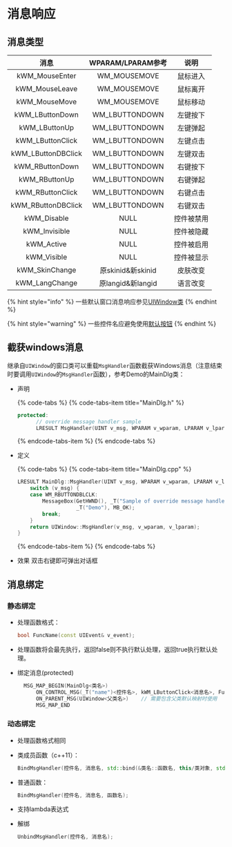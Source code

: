 # 消息响应

## 消息类型

| 消息 | WPARAM/LPARAM参考 | 说明 |
| :---: | :---: | :---: |
| kWM\_MouseEnter | WM\_MOUSEMOVE | 鼠标进入 |
| kWM\_MouseLeave | WM\_MOUSEMOVE | 鼠标离开 |
| kWM\_MouseMove | WM\_MOUSEMOVE | 鼠标移动 |
| kWM\_LButtonDown | WM\_LBUTTONDOWN | 左键按下 |
| kWM\_LButtonUp | WM\_LBUTTONDOWN | 左键弹起 |
| kWM\_LButtonClick | WM\_LBUTTONDOWN | 左键点击 |
| kWM\_LButtonDBClick | WM\_LBUTTONDOWN | 左键双击 |
| kWM\_RButtonDown | WM\_LBUTTONDOWN | 右键按下 |
| kWM\_RButtonUp | WM\_LBUTTONDOWN | 右键弹起 |
| kWM\_RButtonClick | WM\_LBUTTONDOWN | 右键点击 |
| kWM\_RButtonDBClick | WM\_LBUTTONDOWN | 右键双击 |
| kWM\_Disable | NULL | 控件被禁用 |
| kWM\_Invisible | NULL | 控件被隐藏 |
| kWM\_Active | NULL | 控件被启用 |
| kWM\_Visible | NULL | 控件被显示 |
| kWM\_SkinChange | 原skinid&新skinid | 皮肤改变 |
| kWM\_LangChange | 原langid&新langid | 语言改变 |

{% hint style="info" %}
一些默认窗口消息响应参见[UIWindow类](../shu-xing-lie-biao/uiwindow-lei.md#ke-zhong-zai-han-shu)
{% endhint %}

{% hint style="warning" %}
一些控件名应避免使用[默认按钮](../shu-xing-lie-biao/uibutton.md#mo-ren-an-niu)
{% endhint %}

## 截获windows消息

继承自`UIWindow`的窗口类可以重载`MsgHandler`函数截获Windows消息（注意结束时要调用`UIWindow`的`MsgHandler`函数），参考Demo的MainDlg类：

* 声明

  {% code-tabs %}
  {% code-tabs-item title="MainDlg.h" %}
  ```cpp
  protected:
        // override message handler sample
        LRESULT MsgHandler(UINT v_msg, WPARAM v_wparam, LPARAM v_lparam) override;
  ```
  {% endcode-tabs-item %}
  {% endcode-tabs %}

* 定义

  {% code-tabs %}
  {% code-tabs-item title="MainDlg.cpp" %}
  ```cpp
  LRESULT MainDlg::MsgHandler(UINT v_msg, WPARAM v_wparam, LPARAM v_lparam) {
      switch (v_msg) {
      case WM_RBUTTONDBLCLK:
          MessageBox(GetHWND(), _T("Sample of override message handler!"),
                     _T("Demo"), MB_OK);
          break;
      }
      return UIWindow::MsgHandler(v_msg, v_wparam, v_lparam);
  }
  ```
  {% endcode-tabs-item %}
  {% endcode-tabs %}

* 效果 双击右键即可弹出对话框

## 消息绑定

### 静态绑定

* 处理函数格式：

  ```cpp
  bool FuncName(const UIEvent& v_event);
  ```

* 处理函数将会最先执行，返回false则不执行默认处理，返回true执行默认处理。
* 绑定消息\(protected\)

  ```cpp
    MSG_MAP_BEGIN(MainDlg<类名>)
        ON_CONTROL_MSG(_T("name")<控件名>, kWM_LButtonClick<消息名>, FuncName<函数名>);
        ON_PARENT_MSG(UIWindow<父类名>)    // 需要包含父类默认映射时使用
        MSG_MAP_END
  ```

### 动态绑定

* 处理函数格式相同
* 类成员函数（c++11）：

  ```cpp
  BindMsgHandler(控件名, 消息名, std::bind(&类名::函数名, this/类对象, std::placeholders::_1));
  ```

* 普通函数：

  ```cpp
  BindMsgHandler(控件名, 消息名, 函数名);
  ```

* 支持lambda表达式
* 解绑

  ```cpp
  UnbindMsgHandler(控件名, 消息名);
  ```

